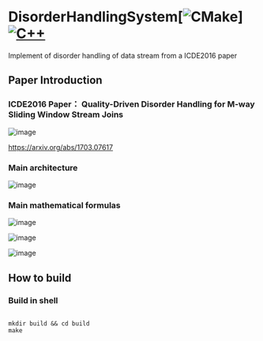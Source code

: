 # DisorderHandlingSystem[![CMake](https://github.com/intellistream/ModernCPlusProjectTemplate/actions/workflows/cmake.yml/badge.svg?branch=main)] [![C++](https://img.shields.io/badge/-C++-3776AB?style=flat-square&logo=c++&logoColor=ffffff)](https://www.python.org/)
Implement of disorder handling of data stream from a ICDE2016 paper

## Paper Introduction

### ICDE2016 Paper： Quality-Driven Disorder Handling for M-way Sliding Window Stream Joins

![image](https://user-images.githubusercontent.com/105226542/217196933-3c82d383-2cff-4519-85f4-df7ce8955160.png)

https://arxiv.org/abs/1703.07617




### Main architecture
![image](https://user-images.githubusercontent.com/105226542/216963968-9ee72e72-3ddc-404f-8b45-119a0a136d1f.png)



### Main mathematical formulas


![image](https://user-images.githubusercontent.com/105226542/216964302-0ce5d0ea-0b6c-4f64-90be-53e912edc550.png)


![image](https://user-images.githubusercontent.com/105226542/216964340-1f2a175a-c8b8-4372-92a8-dd0433a3a046.png)

![image](https://user-images.githubusercontent.com/105226542/216964400-5ea4b7bb-b7a5-4546-850c-cdcfbefa8ee1.png)


## How to build

### Build in shell

```shell

mkdir build && cd build
make 
